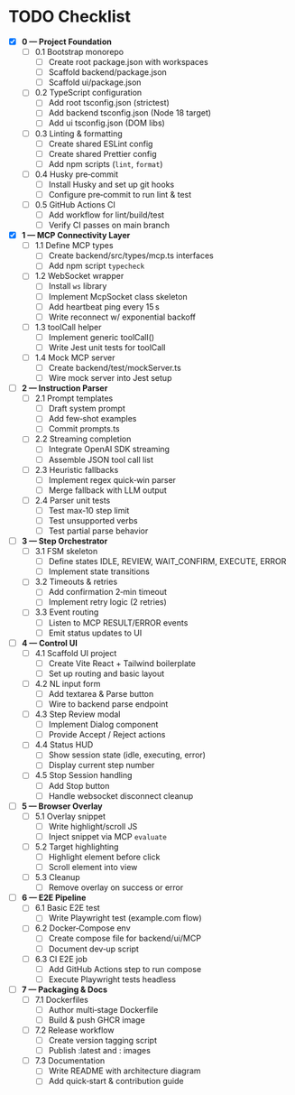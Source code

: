 # TODO Checklist

- [X] **0 — Project Foundation**
    - [ ] 0.1 Bootstrap monorepo
        - [ ] Create root package.json with workspaces
        - [ ] Scaffold backend/package.json
        - [ ] Scaffold ui/package.json
    - [ ] 0.2 TypeScript configuration
        - [ ] Add root tsconfig.json (strictest)
        - [ ] Add backend tsconfig.json (Node 18 target)
        - [ ] Add ui tsconfig.json (DOM libs)
    - [ ] 0.3 Linting & formatting
        - [ ] Create shared ESLint config
        - [ ] Create shared Prettier config
        - [ ] Add npm scripts (`lint`, `format`)
    - [ ] 0.4 Husky pre‑commit
        - [ ] Install Husky and set up git hooks
        - [ ] Configure pre‑commit to run lint & test
    - [ ] 0.5 GitHub Actions CI
        - [ ] Add workflow for lint/build/test
        - [ ] Verify CI passes on main branch

- [X] **1 — MCP Connectivity Layer**
    - [ ] 1.1 Define MCP types
        - [ ] Create backend/src/types/mcp.ts interfaces
        - [ ] Add npm script `typecheck`
    - [ ] 1.2 WebSocket wrapper
        - [ ] Install `ws` library
        - [ ] Implement McpSocket class skeleton
        - [ ] Add heartbeat ping every 15 s
        - [ ] Write reconnect w/ exponential backoff
    - [ ] 1.3 toolCall helper
        - [ ] Implement generic toolCall<T>()
        - [ ] Write Jest unit tests for toolCall
    - [ ] 1.4 Mock MCP server
        - [ ] Create backend/test/mockServer.ts
        - [ ] Wire mock server into Jest setup

- [ ] **2 — Instruction Parser**
    - [ ] 2.1 Prompt templates
        - [ ] Draft system prompt
        - [ ] Add few‑shot examples
        - [ ] Commit prompts.ts
    - [ ] 2.2 Streaming completion
        - [ ] Integrate OpenAI SDK streaming
        - [ ] Assemble JSON tool call list
    - [ ] 2.3 Heuristic fallbacks
        - [ ] Implement regex quick‑win parser
        - [ ] Merge fallback with LLM output
    - [ ] 2.4 Parser unit tests
        - [ ] Test max‑10 step limit
        - [ ] Test unsupported verbs
        - [ ] Test partial parse behavior

- [ ] **3 — Step Orchestrator**
    - [ ] 3.1 FSM skeleton
        - [ ] Define states IDLE, REVIEW, WAIT_CONFIRM, EXECUTE, ERROR
        - [ ] Implement state transitions
    - [ ] 3.2 Timeouts & retries
        - [ ] Add confirmation 2‑min timeout
        - [ ] Implement retry logic (2 retries)
    - [ ] 3.3 Event routing
        - [ ] Listen to MCP RESULT/ERROR events
        - [ ] Emit status updates to UI

- [ ] **4 — Control UI**
    - [ ] 4.1 Scaffold UI project
        - [ ] Create Vite React + Tailwind boilerplate
        - [ ] Set up routing and basic layout
    - [ ] 4.2 NL input form
        - [ ] Add textarea & Parse button
        - [ ] Wire to backend parse endpoint
    - [ ] 4.3 Step Review modal
        - [ ] Implement Dialog component
        - [ ] Provide Accept / Reject actions
    - [ ] 4.4 Status HUD
        - [ ] Show session state (idle, executing, error)
        - [ ] Display current step number
    - [ ] 4.5 Stop Session handling
        - [ ] Add Stop button
        - [ ] Handle websocket disconnect cleanup

- [ ] **5 — Browser Overlay**
    - [ ] 5.1 Overlay snippet
        - [ ] Write highlight/scroll JS
        - [ ] Inject snippet via MCP `evaluate`
    - [ ] 5.2 Target highlighting
        - [ ] Highlight element before click
        - [ ] Scroll element into view
    - [ ] 5.3 Cleanup
        - [ ] Remove overlay on success or error

- [ ] **6 — E2E Pipeline**
    - [ ] 6.1 Basic E2E test
        - [ ] Write Playwright test (example.com flow)
    - [ ] 6.2 Docker‑Compose env
        - [ ] Create compose file for backend/ui/MCP
        - [ ] Document dev‑up script
    - [ ] 6.3 CI E2E job
        - [ ] Add GitHub Actions step to run compose
        - [ ] Execute Playwright tests headless

- [ ] **7 — Packaging & Docs**
    - [ ] 7.1 Dockerfiles
        - [ ] Author multi‑stage Dockerfile
        - [ ] Build & push GHCR image
    - [ ] 7.2 Release workflow
        - [ ] Create version tagging script
        - [ ] Publish :latest and :<tag> images
    - [ ] 7.3 Documentation
        - [ ] Write README with architecture diagram
        - [ ] Add quick‑start & contribution guide
